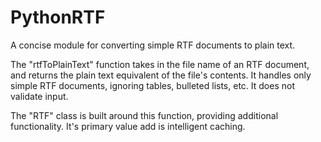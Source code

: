 PythonRTF
=========

A concise module for converting simple RTF documents to plain text.

The "rtfToPlainText" function takes in the file name of an RTF document, and returns the plain text equivalent of the file's contents. It handles only simple RTF documents, ignoring tables, bulleted lists, etc. It does not validate input.

The "RTF" class is built around this function, providing additional functionality. It's primary value add is intelligent caching.
